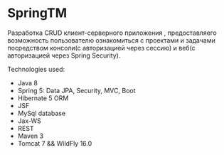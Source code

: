 # SpringTM

Разработка CRUD клиент-серверного приложения , предоставляего возможность пользователю ознакомиться с проектами и задачами посредством консоли(с авторизацией через сессию) и веб(с авторизацией через Spring Security).

</path></svg></a>Technologies used:</h2>
<ul>
<li>Java 8</li>
<li>Spring 5: Data JPA, Security, MVC, Boot</li>
<li>Hibernate 5 ORM</li>
<li>JSF</li>
<li>MySql database</li>
<li>Jax-WS</li>
<li>REST</li>
<li>Maven 3</li>
<li>Tomcat 7 && WildFly 16.0</li>
</ul>
